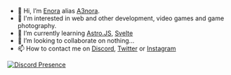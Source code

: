 - 👋 Hi, I’m [Enora](https://pronouns.page/@A3nora) alias [A3nora](https://github.com/A3nora).
- 👀 I'm interested in web and other development, video games and game photography.
- 🌱 I’m currently learning [Astro.JS](https://astro.build/?ref=github.com/A3nora), [Svelte](https://docs.astro.build/fr/guides/integrations-guide/svelte/?ref=github.com/A3nora)
- 💞️ I’m looking to collaborate on nothing...
- 📫 How to contact me on [Discord](https://discord.com/users/1114315217640362107), [Twitter](https://twitter.com/A3nora_) or [Instagram](https://www.instagram.com/A3nora)

[![Discord Presence](https://lanyard.cnrad.dev/api/1114315217640362107)](https://instagram.com/A3nora)

<!---
A3nora/A3nora is a ✨ special ✨ repository because its `README.md` (this file) appears on your GitHub profile.
You can click the Preview link to take a look at your changes.
--->
